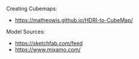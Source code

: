 

Creating Cubemaps:
- https://matheowis.github.io/HDRI-to-CubeMap/

Model Sources:
- https://sketchfab.com/feed
- https://www.mixamo.com/